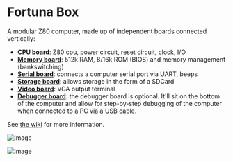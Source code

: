 # Fortuna Box

A modular Z80 computer, made up of independent boards connected vertically:

* **[CPU board](https://github.com/andrenho/fortuna-box/wiki/CPU-board)**: Z80 cpu, power circuit, reset circuit, clock, I/O
* **[Memory board](https://github.com/andrenho/fortuna-box/wiki/Memory-board)**: 512k RAM, 8/16k ROM (BIOS) and memory management (bankswitching)
* **[Serial board](https://github.com/andrenho/fortuna-box/wiki/Serial-board)**: connects a computer serial port via UART, beeps
* **[Storage board](https://github.com/andrenho/fortuna-box/wiki/Storage-board)**: allows storage in the form of a SDCard
* **[Video board](https://github.com/andrenho/fortuna-box/wiki/Video-board)**: VGA output terminal
* **[Debugger board](https://github.com/andrenho/fortuna-box/wiki/Debugger-board)**: the debugger board is optional. It'll sit on the bottom of the computer and allow for step-by-step debugging of the computer when connected to a PC via a USB cable.

See [the wiki](https://github.com/andrenho/fortuna-box/wiki) for more information.

![image](https://github.com/andrenho/fortuna-box/assets/84652/571ce277-cac7-4cbd-bccd-8077d5380f3b)

![image](https://github.com/andrenho/fortuna-box/assets/84652/438a42ad-da06-4cc9-8324-24db5f6ff985)


